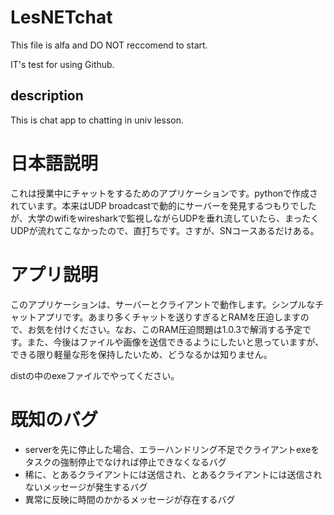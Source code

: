 # LesNETchat
This file is alfa and DO NOT reccomend to start.

IT's test for using Github.


## description
This is chat app to chatting in univ lesson.

# 日本語説明
これは授業中にチャットをするためのアプリケーションです。pythonで作成されています。本来はUDP broadcastで動的にサーバーを発見するつもりでしたが、大学のwifiをwiresharkで監視しながらUDPを垂れ流していたら、まったくUDPが流れてこなかったので、直打ちです。さすが、SNコースあるだけある。

# アプリ説明
このアプリケーションは、サーバーとクライアントで動作します。シンプルなチャットアプリです。あまり多くチャットを送りすぎるとRAMを圧迫しますので、お気を付けください。なお、このRAM圧迫問題は1.0.3で解消する予定です。また、今後はファイルや画像を送信できるようにしたいと思っていますが、できる限り軽量な形を保持したいため、どうなるかは知りません。

distの中のexeファイルでやってください。

# 既知のバグ
- serverを先に停止した場合、エラーハンドリング不足でクライアントexeをタスクの強制停止でなければ停止できなくなるバグ
- 稀に、とあるクライアントには送信され、とあるクライアントには送信されないメッセージが発生するバグ
- 異常に反映に時間のかかるメッセージが存在するバグ
